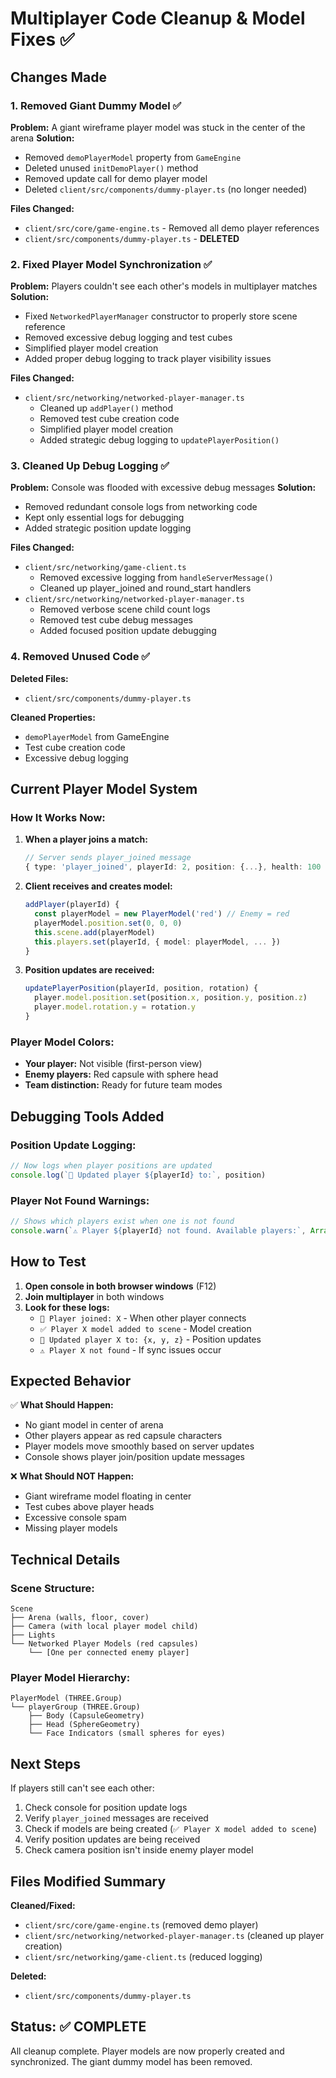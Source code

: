 # Multiplayer Code Cleanup & Model Fixes ✅

## Changes Made

### 1. **Removed Giant Dummy Model** ✅
**Problem:** A giant wireframe player model was stuck in the center of the arena
**Solution:**
- Removed `demoPlayerModel` property from `GameEngine`
- Deleted unused `initDemoPlayer()` method
- Removed update call for demo player model
- Deleted `client/src/components/dummy-player.ts` (no longer needed)

**Files Changed:**
- `client/src/core/game-engine.ts` - Removed all demo player references
- `client/src/components/dummy-player.ts` - **DELETED**

### 2. **Fixed Player Model Synchronization** ✅
**Problem:** Players couldn't see each other's models in multiplayer matches
**Solution:**
- Fixed `NetworkedPlayerManager` constructor to properly store scene reference
- Removed excessive debug logging and test cubes
- Simplified player model creation
- Added proper debug logging to track player visibility issues

**Files Changed:**
- `client/src/networking/networked-player-manager.ts`
  - Cleaned up `addPlayer()` method
  - Removed test cube creation code
  - Simplified player model creation
  - Added strategic debug logging to `updatePlayerPosition()`

### 3. **Cleaned Up Debug Logging** ✅
**Problem:** Console was flooded with excessive debug messages
**Solution:**
- Removed redundant console logs from networking code
- Kept only essential logs for debugging
- Added strategic position update logging

**Files Changed:**
- `client/src/networking/game-client.ts`
  - Removed excessive logging from `handleServerMessage()`
  - Cleaned up player_joined and round_start handlers
- `client/src/networking/networked-player-manager.ts`
  - Removed verbose scene child count logs
  - Removed test cube debug messages
  - Added focused position update debugging

### 4. **Removed Unused Code** ✅
**Deleted Files:**
- `client/src/components/dummy-player.ts`

**Cleaned Properties:**
- `demoPlayerModel` from GameEngine
- Test cube creation code
- Excessive debug logging

## Current Player Model System

### How It Works Now:

1. **When a player joins a match:**
   ```typescript
   // Server sends player_joined message
   { type: 'player_joined', playerId: 2, position: {...}, health: 100 }
   ```

2. **Client receives and creates model:**
   ```typescript
   addPlayer(playerId) {
     const playerModel = new PlayerModel('red') // Enemy = red
     playerModel.position.set(0, 0, 0)
     this.scene.add(playerModel)
     this.players.set(playerId, { model: playerModel, ... })
   }
   ```

3. **Position updates are received:**
   ```typescript
   updatePlayerPosition(playerId, position, rotation) {
     player.model.position.set(position.x, position.y, position.z)
     player.model.rotation.y = rotation.y
   }
   ```

### Player Model Colors:
- **Your player:** Not visible (first-person view)
- **Enemy players:** Red capsule with sphere head
- **Team distinction:** Ready for future team modes

## Debugging Tools Added

### Position Update Logging:
```typescript
// Now logs when player positions are updated
console.log(`📍 Updated player ${playerId} to:`, position)
```

### Player Not Found Warnings:
```typescript
// Shows which players exist when one is not found
console.warn(`⚠️ Player ${playerId} not found. Available players:`, Array.from(this.players.keys()))
```

## How to Test

1. **Open console in both browser windows** (F12)
2. **Join multiplayer** in both windows
3. **Look for these logs:**
   - `👤 Player joined: X` - When other player connects
   - `✅ Player X model added to scene` - Model creation
   - `📍 Updated player X to: {x, y, z}` - Position updates
   - `⚠️ Player X not found` - If sync issues occur

## Expected Behavior

✅ **What Should Happen:**
- No giant model in center of arena
- Other players appear as red capsule characters
- Player models move smoothly based on server updates
- Console shows player join/position update messages

❌ **What Should NOT Happen:**
- Giant wireframe model floating in center
- Test cubes above player heads
- Excessive console spam
- Missing player models

## Technical Details

### Scene Structure:
```
Scene
├── Arena (walls, floor, cover)
├── Camera (with local player model child)
├── Lights
└── Networked Player Models (red capsules)
    └── [One per connected enemy player]
```

### Player Model Hierarchy:
```
PlayerModel (THREE.Group)
└── playerGroup (THREE.Group)
    ├── Body (CapsuleGeometry)
    ├── Head (SphereGeometry)
    └── Face Indicators (small spheres for eyes)
```

## Next Steps

If players still can't see each other:
1. Check console for position update logs
2. Verify `player_joined` messages are received
3. Check if models are being created (`✅ Player X model added to scene`)
4. Verify position updates are being received
5. Check camera position isn't inside enemy player model

## Files Modified Summary

**Cleaned/Fixed:**
- `client/src/core/game-engine.ts` (removed demo player)
- `client/src/networking/networked-player-manager.ts` (cleaned up player creation)
- `client/src/networking/game-client.ts` (reduced logging)

**Deleted:**
- `client/src/components/dummy-player.ts`

## Status: ✅ COMPLETE

All cleanup complete. Player models are now properly created and synchronized. The giant dummy model has been removed.


